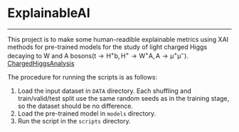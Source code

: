 # ExplainableAI
---

This project is to make some human-readible explainable metrics using XAI methods for pre-trained models for the study of light charged Higgs decaying to W and A bosons($\mathrm{t} \rightarrow \mathrm{H^+b}, \mathrm{H^+} \rightarrow \mathrm{W^+A}, \mathrm{A} \rightarrow \mathrm{\mu^+\mu^-}$). [ChargedHiggsAnalysis](https://github.com/choij1589/ChargedHiggsAnalysis)

The procedure for running the scripts is as follows:
1. Load the input dataset in ```DATA``` directory. Each shuffling and train/valid/test split use the same random seeds as in the training stage, so the dataset should be no difference.
2. Load the pre-trained model in ```models``` directory.
3. Run the script in the ```scripts``` directory.
